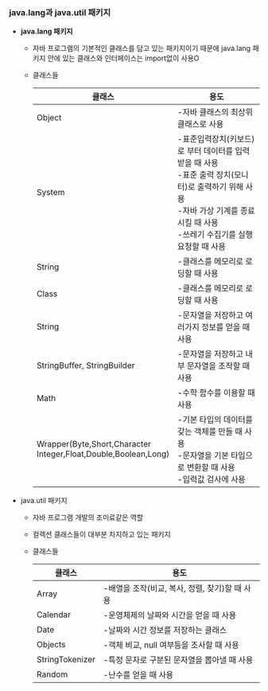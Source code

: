 ### java.lang과 java.util 패키지

- **java.lang 패키지**

  - 자바 프로그램의 기본적인 클래스를 담고 있는 패키지이기 때문에 java.lang 패키지 안에 있는 클래스와 인터페이스는 import없이 사용O

  - 클래스들

    | 클래스                                                       | 용도                                                         |
    | ------------------------------------------------------------ | ------------------------------------------------------------ |
    | Object                                                       | -자바 클래스의 최상위 클래스로 사용                          |
    | System                                                       | -표준입력장치(키보드)로 부터 데이터를 입력받을 때 사용<br />-표준 출력 장치(모니터)로 출력하기 위해 사용<br />-자바 가상 기계를 종료시킬 때 사용<br />-쓰레기 수집기를 실행 요청할 때 사용 |
    | String                                                       | -클래스를 메모리로 로딩할 때 사용                            |
    | Class                                                        | -클래스를 메모리로 로딩할 때 사용                            |
    | String                                                       | -문자열을 저장하고 여러가지 정보를 얻을 때 사용              |
    | StringBuffer, StringBuilder                                  | -문자열을 저장하고 내부 문자열을 조작할 때 사용              |
    | Math                                                         | -수학 함수를 이용할 때 사용                                  |
    | Wrapper(Byte,Short,Character<br />Integer,Float,Double,Boolean,Long) | -기본 타입의 데이터를 갖는 객체를 만들 때 사용<br />-문자열을 기본 타입으로 변환할 때 사용<br />-입력값 검사에 사용 |

- java.util 패키지

  - 자바 프로그램 개발의 조미료같은 역할

  - 컬렉션 클래스들이 대부분 차지하고 있는 패키지

  - 클래스들

    | 클래스          | 용도                                           |
    | --------------- | ---------------------------------------------- |
    | Array           | -배열을 조작(비교, 복사, 정렬, 찾기)할 때 사용 |
    | Calendar        | -운영체제의 날짜와 시간을 얻을 때 사용         |
    | Date            | -날짜와 시간 정보를 저장하는 클래스            |
    | Objects         | -객체 비교, null 여부등을 조사할 때 사용       |
    | StringTokenizer | -특정 문자로 구분된 문자열을 뽑아낼 때 사용    |
    | Random          | -난수를 얻을 때 사용                           |

    